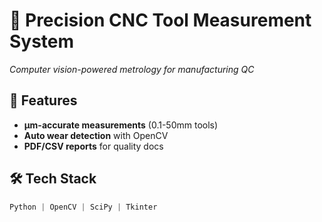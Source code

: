 # 🔬 Precision CNC Tool Measurement System
*Computer vision-powered metrology for manufacturing QC*

## 🎯 Features
- **µm-accurate measurements** (0.1-50mm tools)
- **Auto wear detection** with OpenCV
- **PDF/CSV reports** for quality docs

## 🛠️ Tech Stack
```python
Python | OpenCV | SciPy | Tkinter
